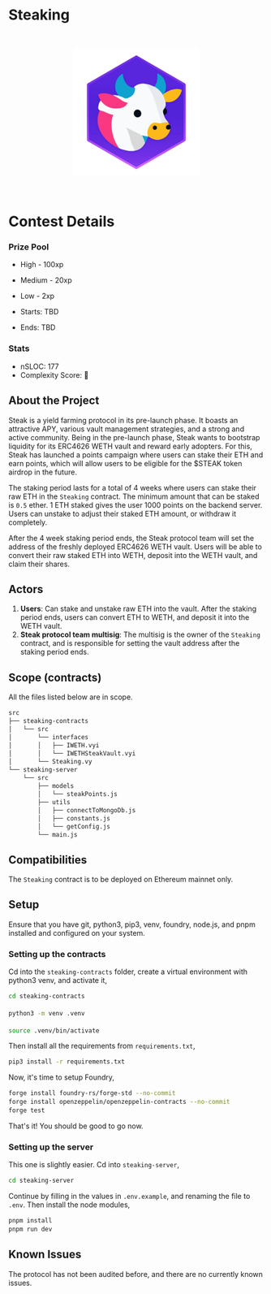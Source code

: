 # Steaking

<br/>
<p align="center">
<img src="./images/logo.png" width="250" alt="project-name">
</p>
<br/> 


# Contest Details

### Prize Pool

- High - 100xp
- Medium - 20xp
- Low - 2xp

- Starts: TBD
- Ends: TBD

### Stats

- nSLOC: 177
- Complexity Score: 🤷

## About the Project

Steak is a yield farming protocol in its pre-launch phase. It boasts an attractive APY, various vault management strategies, and a strong and active community. Being in the pre-launch phase, Steak wants to bootstrap liquidity for its ERC4626 WETH vault and reward early adopters. For this, Steak has launched a points campaign where users can stake their ETH and earn points, which will allow users to be eligible for the $STEAK token airdrop in the future.

The staking period lasts for a total of 4 weeks where users can stake their raw ETH in the `Steaking` contract. The minimum amount that can be staked is `0.5` ether. 1 ETH staked gives the user 1000 points on the backend server. Users can unstake to adjust their staked ETH amount, or withdraw it completely.

After the 4 week staking period ends, the Steak protocol team will set the address of the freshly deployed ERC4626 WETH vault. Users will be able to convert their raw staked ETH into WETH, deposit into the WETH vault, and claim their shares.

## Actors

1. **Users**: Can stake and unstake raw ETH into the vault. After the staking period ends, users can convert ETH to WETH, and deposit it into the WETH vault.
2. **Steak protocol team multisig**: The multisig is the owner of the `Steaking` contract, and is responsible for setting the vault address after the staking period ends.

## Scope (contracts)

All the files listed below are in scope.

```
src
├── steaking-contracts
│   └── src
│       └── interfaces
│       │   ├── IWETH.vyi
│       │   └── IWETHSteakVault.vyi
│       └── Steaking.vy
└── steaking-server
    └── src
        ├── models
        │   └── steakPoints.js
        ├── utils
        │   ├── connectToMongoDb.js
        │   ├── constants.js
        │   └── getConfig.js
        └── main.js
```

## Compatibilities

The `Steaking` contract is to be deployed on Ethereum mainnet only.

## Setup

Ensure that you have git, python3, pip3, venv, foundry, node.js, and pnpm installed and configured on your system.

### Setting up the contracts

Cd into the `steaking-contracts` folder, create a virtual environment with python3 venv, and activate it,

```bash
cd steaking-contracts

python3 -m venv .venv

source .venv/bin/activate
```

Then install all the requirements from `requirements.txt`,

```bash
pip3 install -r requirements.txt
```

Now, it's time to setup Foundry,

```bash
forge install foundry-rs/forge-std --no-commit
forge install openzeppelin/openzeppelin-contracts --no-commit
forge test
```

That's it! You should be good to go now.

### Setting up the server

This one is slightly easier. Cd into `steaking-server`,

```bash
cd steaking-server
```

Continue by filling in the values in `.env.example`, and renaming the file to `.env`. Then install the node modules,

```bash
pnpm install
pnpm run dev
```

## Known Issues

The protocol has not been audited before, and there are no currently known issues.